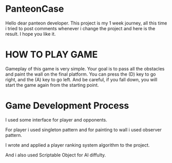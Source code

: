 # PanteonCase


Hello dear panteon developer. This project is my 1 week journey, all this time i tried to post comments whenever i change the project and here is the result. I hope you like it.



# HOW TO PLAY GAME 


  Gameplay of this game is very simple. 
  Your goal is to pass all the obstacles and paint the wall on the final platform. 
  You can press the (D) key to go right, and the (A) key to go left. 
  And be careful, if you fall down, you will start the game again from the starting point.
  
 
# Game Development Process


  I used some interface for player and opponents. 
  
  For player i used singleton pattern and for painting to wall i used observer pattern.
 
  I wrote and applied a player ranking system algorithm to the project.
  
  And i also used Scriptable Object for AI diffulty.


  
  
